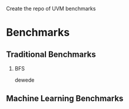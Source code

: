 Create the repo of UVM benchmarks
# Benchmarks

## Traditional Benchmarks
1. BFS 

    dewede



## Machine Learning Benchmarks
